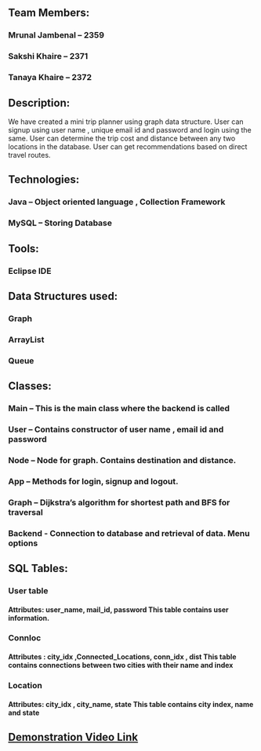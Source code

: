 ## Team Members:
### Mrunal Jambenal – 2359
### Sakshi Khaire – 2371
### Tanaya Khaire – 2372

## Description:
We have created a mini trip planner using graph data structure. User
can signup using user name , unique email id and password and login
using the same. User can determine the trip cost and distance
between any two locations in the database. User can get
recommendations based on direct travel routes.

## Technologies:
### Java – Object oriented language , Collection Framework
### MySQL – Storing Database

## Tools:
### Eclipse IDE

## Data Structures used:
### Graph
### ArrayList
### Queue

## Classes:
### Main – This is the main class where the backend is called
### User – Contains constructor of user name , email id and password
### Node – Node for graph. Contains destination and distance.
### App – Methods for login, signup and logout.
### Graph – Dijkstra’s algorithm for shortest path and BFS for traversal
### Backend - Connection to database and retrieval of data. Menu options

## SQL Tables:
### User table
#### Attributes: user_name, mail_id, password This table contains user information.
### Connloc
#### Attributes : city_idx ,Connected_Locations, conn_idx , dist This table contains connections between two cities with their name and index
### Location
#### Attributes: city_idx , city_name, state This table contains city index, name and state


## [Demonstration Video Link](https://drive.google.com/file/d/1ZO4kxKqQDYuauODMspoGble2CVp9fEjv/view?usp=sharing)


